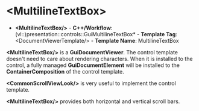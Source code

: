# \<MultilineTextBox\>

- **\<MultilineTextBox/\>** - **C++/Workflow**: (vl::)presentation::controls::GuiMultilineTextBox* - **Template Tag**: \<DocumentViewerTemplate/\> - **Template Name**: MultilineTextBox

**\<MultilineTextBox/\>** is a **GuiDocumentViewer**. The control template doesn't need to care about rendering characters. When it is installed to the control, a fully managed **GuiDocumentElement** will be installed to the **ContainerComposition** of the control template.

**\<CommonScrollViewLook/\>** is very useful to implement the control template.

**\<MultilineTextBox/\>** provides both horizontal and vertical scroll bars.

